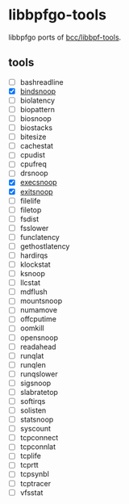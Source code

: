# libbpfgo-tools

libbpfgo ports of [bcc/libbpf-tools](https://github.com/iovisor/bcc/tree/master/libbpf-tools).

## tools

* [ ] bashreadline
* [x] [bindsnoop](./tools/bindsnoop)
* [ ] biolatency
* [ ] biopattern
* [ ] biosnoop
* [ ] biostacks
* [ ] bitesize
* [ ] cachestat
* [ ] cpudist
* [ ] cpufreq
* [ ] drsnoop
* [x] [execsnoop](./tools/execsnoop)
* [x] [exitsnoop](./tools/exitsnoop)
* [ ] filelife
* [ ] filetop
* [ ] fsdist
* [ ] fsslower
* [ ] funclatency
* [ ] gethostlatency
* [ ] hardirqs
* [ ] klockstat
* [ ] ksnoop
* [ ] llcstat
* [ ] mdflush
* [ ] mountsnoop
* [ ] numamove
* [ ] offcputime
* [ ] oomkill
* [ ] opensnoop
* [ ] readahead
* [ ] runqlat
* [ ] runqlen
* [ ] runqslower
* [ ] sigsnoop
* [ ] slabratetop
* [ ] softirqs
* [ ] solisten
* [ ] statsnoop
* [ ] syscount
* [ ] tcpconnect
* [ ] tcpconnlat
* [ ] tcplife
* [ ] tcprtt
* [ ] tcpsynbl
* [ ] tcptracer
* [ ] vfsstat
